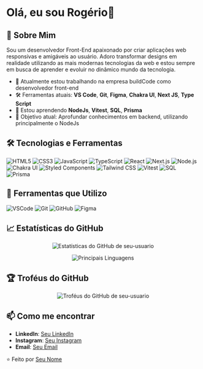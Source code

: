 # Olá, eu sou Rogério👋

## 🚀 Sobre Mim
Sou um desenvolvedor Front-End apaixonado por criar aplicações web responsivas e amigáveis ao usuário. Adoro transformar designs em realidade utilizando as mais modernas tecnologias da web e estou sempre em busca de aprender e evoluir no dinâmico mundo da tecnologia.

- 🔭 Atualmente estou trabalhando na empresa buildCode como desenvolvedor front-end
- 🛠️ Ferramentas atuais: **VS Code**, **Git**, **Figma**, **Chakra UI**, **Next JS**, **Type Script**
- 🌱 Estou aprendendo **NodeJs**, **Vitest**, **SQL**, **Prisma**
- 🎯 Objetivo atual: Aprofundar conhecimentos em backend, utilizando principalmente o NodeJs

## 🛠️ Tecnologias e Ferramentas
![HTML5](https://img.shields.io/badge/-HTML5-E34F26?logo=html5&logoColor=fff)
![CSS3](https://img.shields.io/badge/-CSS3-1572B6?logo=css3)
![JavaScript](https://img.shields.io/badge/-JavaScript-F7DF1E?logo=javascript&logoColor=000)
![TypeScript](https://img.shields.io/badge/-TypeScript-007ACC?logo=typescript&logoColor=fff)
![React](https://img.shields.io/badge/-React-61DAFB?logo=react&logoColor=000)
![Next.js](https://img.shields.io/badge/-Next.js-000000?logo=next.js&logoColor=fff)
![Node.js](https://img.shields.io/badge/-Node.js-339933?logo=node.js&logoColor=fff)
![Chakra UI](https://img.shields.io/badge/-Chakra%20UI-319795?logo=chakraui&logoColor=fff)
![Styled Components](https://img.shields.io/badge/-Styled%20Components-DB7093?logo=styled-components&logoColor=fff)
![Tailwind CSS](https://img.shields.io/badge/-Tailwind%20CSS-38B2AC?logo=tailwind-css&logoColor=fff)
![Vitest](https://img.shields.io/badge/-Vitest-6E9F18?logo=vitest&logoColor=fff)
![SQL](https://img.shields.io/badge/-SQL-4479A1?logo=postgresql&logoColor=fff)
![Prisma](https://img.shields.io/badge/-Prisma-2D3748?logo=prisma&logoColor=fff)

## 🔧 Ferramentas que Utilizo
![VSCode](https://img.shields.io/badge/-VSCode-007ACC?logo=visual-studio-code)
![Git](https://img.shields.io/badge/-Git-F05032?logo=git&logoColor=fff)
![GitHub](https://img.shields.io/badge/-GitHub-181717?logo=github)
![Figma](https://img.shields.io/badge/-Figma-F24E1E?logo=figma&logoColor=fff)

## 📈 Estatísticas do GitHub
<p align="center">
  <img src="https://github-readme-stats.vercel.app/api?username=Rogerio-17&show_icons=true&theme=radical" alt="Estatísticas do GitHub de seu-usuario" />
</p>
<p align="center">
  <img src="https://github-readme-stats.vercel.app/api/top-langs/?username=Rogerio-17&layout=compact&theme=radical" alt="Principais Linguagens" />
</p>

## 🏆 Troféus do GitHub
<p align="center">
  <img src="https://github-profile-trophy.vercel.app/?username=Rogerio-17&theme=radical&margin-w=15" alt="Troféus do GitHub de seu-usuario" />
</p>

## 📫 Como me encontrar
- **LinkedIn**: [Seu LinkedIn](https://www.linkedin.com/in/rogério-josé-329a581aa/)
- **Instagram**: [Seu Instagram](https://www.instagram.com/rogeriojose3556/)
- **Email**: [Seu Email](mailto:rogeriojmf10@gmail.com)

⭐️ Feito por [Seu Nome](https://github.com/Rogerio-17)
